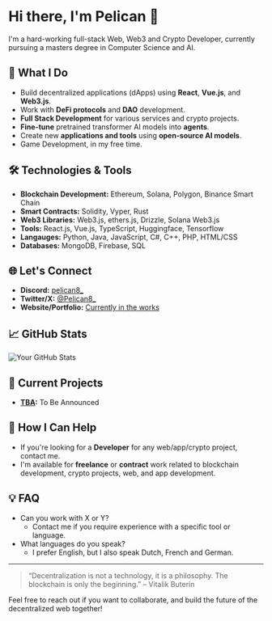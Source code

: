 # Hi there, I'm Pelican 👋

I'm a hard-working full-stack Web, Web3 and Crypto Developer, currently pursuing a masters degree in Computer Science and AI.

## 🚀 What I Do
- Build decentralized applications (dApps) using **React**, **Vue.js**, and **Web3.js**.
- Work with **DeFi protocols** and **DAO** development.
- **Full Stack Development** for various services and crypto projects.
- **Fine-tune** pretrained transformer AI models into **agents**.
- Create new **applications and tools** using **open-source AI models**.
- Game Development, in my free time.

## 🛠️ Technologies & Tools
- **Blockchain Development:** Ethereum, Solana, Polygon, Binance Smart Chain
- **Smart Contracts:** Solidity, Vyper, Rust
- **Web3 Libraries:** Web3.js, ethers.js, Drizzle, Solana Web3.js
- **Tools:** React.js, Vue.js, TypeScript, Huggingface, Tensorflow
- **Langauges:** Python, Java, JavaScript, C#, C++, PHP, HTML/CSS
- **Databases:** MongoDB, Firebase, SQL

## 🌐 Let's Connect
- **Discord:** [pelican8_](https://discordapp.com/users/1339037577243525203)
- **Twitter/X:** [@Pelican8_](https://x.com/Pelican8_)
- **Website/Portfolio:** [Currently in the works](#)

## 📈 GitHub Stats
![Your GitHub Stats](https://github-readme-stats.vercel.app/api?username=Pelican8&show_icons=true&hide_title=true&count_private=true&hide=prs)

## 🔭 Current Projects
- **[TBA](#):** To Be Announced

## 🎯 How I Can Help
- If you're looking for a **Developer** for any web/app/crypto project, contact me.
- I'm available for **freelance** or **contract** work related to blockchain development, crypto projects, web, and app development.

## 💡 FAQ
- Can you work with X or Y?
  - Contact me if you require experience with a specific tool or language.
- What languages do you speak?
  - I prefer English, but I also speak Dutch, French and German.

---

> “Decentralization is not a technology, it is a philosophy. The blockchain is only the beginning.” – Vitalik Buterin

Feel free to reach out if you want to collaborate, and build the future of the decentralized web together!
